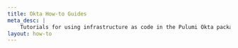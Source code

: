 ```yaml
---
title: Okta How-to Guides
meta_desc: |
    Tutorials for using infrastructure as code in the Pulumi Okta package
layout: how-to
---
```

